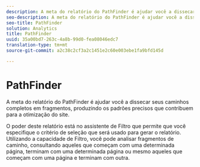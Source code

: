 ```yaml
---
description: A meta do relatório do PathFinder é ajudar você a dissecar seus caminhos completos em fragmentos, produzindo os padrões precisos que contribuem para a otimização do site.
seo-description: A meta do relatório do PathFinder é ajudar você a dissecar seus caminhos completos em fragmentos, produzindo os padrões precisos que contribuem para a otimização do site.
seo-title: PathFinder
solution: Analytics
title: PathFinder
uuid: 35a00bd7-263c-4a8b-99d0-fea08046edc7
translation-type: tm+mt
source-git-commit: a2c38c2cf3a2c1451e2c60e003ebe1fa9bfd145d

---
```



# PathFinder

A meta do relatório do PathFinder é ajudar você a dissecar seus caminhos completos em fragmentos, produzindo os padrões precisos que contribuem para a otimização do site.

O poder deste relatório está no assistente de Filtro que permite que você especifique o critério de seleção que será usado para gerar o relatório. Utilizando a capacidade de Filtro, você pode analisar fragmentos de caminho, consultando aqueles que começam com uma determinada página, terminam com uma determinada página ou mesmo aqueles que começam com uma página e terminam com outra.
